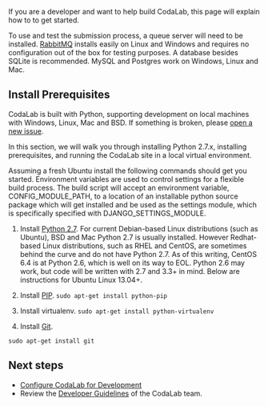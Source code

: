 If you are a developer and want to help build CodaLab, this page will explain how to to get started.

To use and test the submission process, a queue server will need to be installed. [RabbitMQ](http://www.rabbitmq.com/download.html) installs easily on Linux and Windows and requires no configuration out of the box for testing purposes. A database besides SQLite is recommended. MySQL and Postgres work on Windows, Linux and Mac.

## Install Prerequisites

CodaLab is built with Python, supporting development on local machines with Windows, Linux, Mac and BSD. If something is broken, please [open a new issue](https://github.com/codalab/codalab/issues?state=open).

In this section, we will walk you through installing Python 2.7.x, installing prerequisites, and running the CodaLab site in a local virtual environment.

Assuming a fresh Ubuntu install the following commands should get you started. Environment variables are used to control settings for a flexible build process. The build script will accept an environment variable, CONFIG_MODULE_PATH, to a location of an installable python source package which will get installed and be used as the settings module, which is specifically specified with DJANGO_SETTINGS_MODULE.

1. Install [Python 2.7](http://www.python.org/getit/). For current Debian-based Linux distributions (such as Ubuntu), BSD and Mac Python 2.7 is usually installed. However Redhat-based Linux distributions, such as RHEL and CentOS, are sometimes behind the curve and do not have Python 2.7. As of this writing, CentOS 6.4 is at Python 2.6, which is well on its way to EOL. Python 2.6 may work, but code will be written with 2.7 and 3.3+ in mind. Below are instructions for Ubuntu Linux 13.04+.

2. Install [PIP](https://pypi.python.org/pypi/pip).
   `sudo apt-get install python-pip`

3. Install virtualenv.
   `sudo apt-get install python-virtualenv`

4. Install [Git](http://git-scm.com/download/linux).
```
sudo apt-get install git
```

## Next steps
- [Configure CodaLab for Development](https://github.com/codalab/codalab/wiki/Dev:-Configure-Codalab-For-Development)
- Review the [Developer Guidelines](https://github.com/codalab/codalab/wiki/Dev:-Developer-Guidelines) of the CodaLab team.